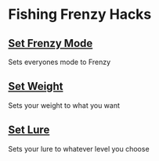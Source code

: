 # Fishing Frenzy Hacks

## [Set Frenzy Mode](Set-Frenzy-Mode.js)
Sets everyones mode to Frenzy

## [Set Weight](Set-Weight.js)
Sets your weight to what you want

## [Set Lure](Set-Lure.js)
Sets your lure to whatever level you choose
